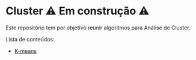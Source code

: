 # Cluster :warning: Em construção :warning:



Este repositório tem por objetivo reunir algoritmos para Análise de Cluster.

Lista de conteúdos:
- [K-means](https://github.com/olimaandreza/Cluster/blob/abd912db605b1a5bf17949e5174aeb83d19a4ded/python-kmeans-sklearn.ipynb)
